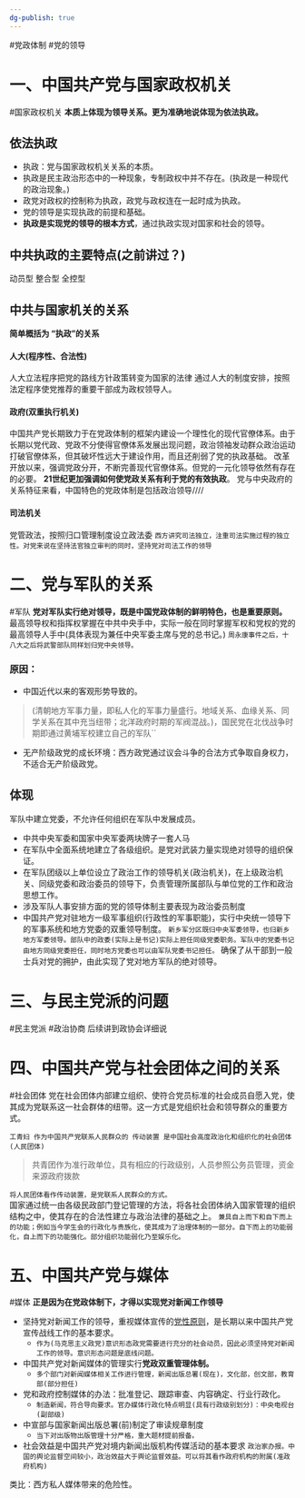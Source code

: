```yaml
---
dg-publish: true
---
```

#党政体制 #党的领导 
# 一、中国共产党与国家政权机关
#国家政权机关
**本质上体现为领导关系。更为准确地说体现为依法执政。**
## 依法执政

- 执政：党与国家政权机关关系的本质。
- 执政是民主政治形态中的一种现象，专制政权中并不存在。(执政是一种现代的政治现象。)
- 政党对政权的控制称为执政，政党与政权连在一起时成为执政。
- 党的领导是实现执政的前提和基础。
- **执政是实现党的领导的根本方式**，通过执政实现对国家和社会的领导。
## 中共执政的主要特点(之前讲过？)
动员型
整合型
全控型


## 中共与国家机关的关系
**简单概括为 “执政”的关系**
#### 人大(程序性、合法性)
人大立法程序把党的路线方针政策转变为国家的法律
通过人大的制度安排，按照法定程序使党推荐的重要干部成为政权领导人。
#### 政府(双重执行机关)
中国共产党长期致力于在党政体制的框架内建设一个理性化的现代官僚体系。由于长期以党代政、党政不分使得官僚体系发展出现问题，政治领袖发动群众政治运动打破官僚体系，但其破坏性远大于建设作用，而且还削弱了党的执政基础。
改革开放以来，强调党政分开，不断完善现代官僚体系。但党的一元化领导依然有存在的必要。
**21世纪更加强调如何使党政关系有利于党的有效执政**。
党与中央政府的关系特征来看，中国特色的党政体制是包括政治领导////
#### 司法机关
党管政法，按照归口管理制度设立政法委
`西方讲究司法独立，注重司法实施过程的独立性。对党来说在坚持法官独立审判的同时，坚持党对司法工作的领导`

# 二、党与军队的关系
#军队
**党对军队实行绝对领导，既是中国党政体制的鲜明特色，也是重要原则。**
最高领导权和指挥权掌握在中共中央手中，实际一般在同时掌握军权和党权的党的最高领导人手中(具体表现为兼任中央军委主席与党的总书记。)
`周永康事件之后，十八大之后将武警部队同样划归党中央领导。`
### 原因：
- 中国近代以来的客观形势导致的。
 >(清朝地方军事力量，即私人化的军事力量盛行。地域关系、血缘关系、同学关系在其中充当纽带；北洋政府时期的军阀混战。)，国民党在北伐战争时期即通过黄埔军校建立自己的军队``
- 无产阶级政党的成长环境：西方政党通过议会斗争的合法方式争取自身权力，不适合无产阶级政党。
## 体现
军队中建立党委，不允许任何组织在军队中发展成员。
- 中共中央军委和国家中央军委两块牌子一套人马
- 在军队中全面系统地建立了各级组织。是党对武装力量实现绝对领导的组织保证。
- 在军队团级以上单位设立了政治工作的领导机关(政治机关)，在上级政治机关、同级党委和政治委员的领导下，负责管理所属部队与单位党的工作和政治思想工作。
- 涉及军队人事安排方面的党的领导体制主要表现为政治委员制度
- 中国共产党对驻地方一级军事组织(行政性的军事职能)，实行中央统一领导下的军事系统和地方党委的双重领导制度。
`新乡军分区既归中央军委领导，也归新乡地方军委领导。部队中的政委(实际上是书记)实际上担任同级党委职务。军队中的党委书记由地方同级党委担任，同时地方党委也可以由军队党委书记担任。`
确保了从干部到一般士兵对党的拥护，由此实现了党对地方军队的绝对领导。
# 三、与民主党派的问题
#民主党派 #政治协商
后续讲到政协会详细说


# 四、中国共产党与社会团体之间的关系
#社会团体
党在社会团体内部建立组织、使符合党员标准的社会成员自愿入党，使其成为党联系这一社会群体的纽带。这一方式是党组织社会和领导群众的重要方式。


`工青妇 作为中国共产党联系人民群众的 传动装置 是中国社会高度政治化和组织化的社会团体(人民团体)`

>共青团作为准行政单位，具有相应的行政级别，人员参照公务员管理，资金来源政府拨款

`将人民团体看作传动装置，是党联系人民群众的方式。                                       `
国家通过统一由各级民政部门登记管理的方法，将各社会团体纳入国家管理的组织结构之中，使其存在的合法性建立与政治法律的基础之上。
`兼具自上而下和自下而上的功能；例如当今学生会的行政化与贵族化，使其成为了治理体制的一部分。自下而上的功能弱化，自上而下的功能强化。部分组织功能弱化乃至娱乐化。`

# 五、中国共产党与媒体
#媒体
**正是因为在党政体制下，才得以实现党对新闻工作领导**
- 坚持党对新闻工作的领导，重视媒体宣传的[党性原则](obsidian://open?vault=%E5%A4%A7%E4%BA%8C%E4%B8%8B&file=%E5%BD%93%E4%BB%A3%E4%B8%AD%E5%9B%BD%E6%94%BF%E5%BA%9C%E4%B8%8E%E6%94%BF%E6%B2%BB%2Fresource%2F%E5%85%9A%E6%80%A7%E5%8E%9F%E5%88%99)，是长期以来中国共产党宣传战线工作的基本要求。
	- `作为(马克思主义政党)意识形态政党需要进行充分的社会动员，因此必须坚持党对新闻工作的领导。意识形态问题是底线问题。`
- 中国共产党对新闻媒体的管理实行**党政双重管理体制。**
	- `多个部门对新闻媒体相关工作进行管理，新闻出版总署(现在)，文化部，创文部，教育部(部分担任)`
- 党和政府控制媒体的办法：批准登记、跟踪审查、内容确定、行业行政化。
	- `制造新闻，符合导向要求。官办媒体行政化特点明显(具有行政级别划分)：中央电视台(副部级)`
- 中宣部与国家新闻出版总署(前)制定了审读规章制度
	- `当下对出版物出版管理十分严格，重大题材提前报备。`
- 社会效益是中国共产党对境内新闻出版机构传媒活动的基本要求
`政治家办报。中国的舆论监督空间较小，政治效益大于舆论监督效益。可以将其看作政府机构的附属(准政府机构)`

类比：西方私人媒体带来的危险性。

